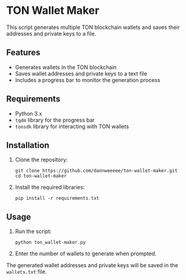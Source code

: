# TON Wallet Maker

This script generates multiple TON blockchain wallets and saves their addresses and private keys to a file.

## Features

- Generates wallets in the TON blockchain
- Saves wallet addresses and private keys to a text file
- Includes a progress bar to monitor the generation process

## Requirements

- Python 3.x
- `tqdm` library for the progress bar
- `tonsdk` library for interacting with TON wallets

## Installation

1. Clone the repository:

   ```
   git clone https://github.com/dannweeeee/ton-wallet-maker.git
   cd ton-wallet-maker
   ```

2. Install the required libraries:
   ```
   pip install -r requirements.txt
   ```

## Usage

1. Run the script:

   ```
   python ton_wallet-maker.py
   ```

2. Enter the number of wallets to generate when prompted.

The generated wallet addresses and private keys will be saved in the `wallets.txt` file.
